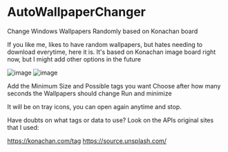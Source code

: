 # AutoWallpaperChanger
Change Windows Wallpapers Randomly based on Konachan board

If you like me, likes to have random wallpapers, but hates needing to download everytime, here it is.
It's based on Konachan image board right now, but I might add other options in the future

![image](https://user-images.githubusercontent.com/8836540/131620482-86348679-c5ee-4784-a065-0eb3f95f262b.png)
![image](https://user-images.githubusercontent.com/8836540/131620547-bc4600a3-37a8-49b0-9e2f-ed00b64c3008.png)



Add the Minimum Size and Possible tags you want
Choose after how many seconds the Wallpapers should change
Run and minimize

It will be on tray icons, you can open again anytime and stop.

Have doubts on what tags or data to use? Look on the APIs original sites that I used:

https://konachan.com/tag
https://source.unsplash.com/
